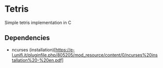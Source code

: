 # Tetris
Simple tetris implementation in C

## Dependencies
* ncurses (installation)[https://e-l.unifi.it/pluginfile.php/805205/mod_resource/content/0/ncurses%20installation%20-%20en.pdf] 